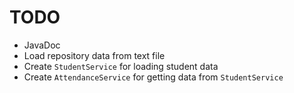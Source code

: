 # TODO

- JavaDoc
- Load repository data from text file
- Create `StudentService` for loading student data
- Create `AttendanceService` for getting data from `StudentService`
